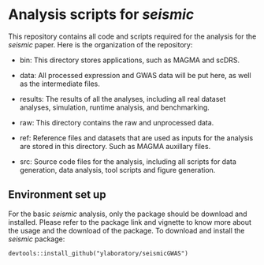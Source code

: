 # Analysis scripts for *seismic*

This repository contains all code and scripts required for the analysis for the *seismic* paper. Here is the organization of the repository:

- bin: This directory stores applications, such as MAGMA and scDRS.

- data: All processed expression and GWAS data will be put here, as well as the intermediate files.

- results: The results of all the analyses, including all real dataset analyses, simulation, runtime analysis, and benchmarking.

- raw: This directory contains the raw and unprocessed data.

- ref: Reference files and datasets that are used as inputs for the analysis are stored in this directory. Such as MAGMA auxillary files. 

- src: Source code files for the analysis, including all scripts for data generation, data analysis, tool scripts and figure generation.

## Environment set up
For the basic *seismic* analysis, only the package should be download and installed. Please refer to the package link and vignette to know more about the usage
and the download of the package. To download and install the *seismic* package:

```{r}
devtools::install_github("ylaboratory/seismicGWAS")
```
